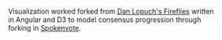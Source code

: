 <html ng-app="spokenvote">

<head>
    <meta charset="utf-8" />
</head>

<body class="well">
<div ng-controller="FireCtrl">
    <div style="width: 85%;">
        <p>Visualization worked forked from <a href='http://sketchbook.onafloatingrock.com/fireflies/' target='_blank'> Dan Lopuch's Fireflies</a> written in Angular and D3 to model consensus progression through forking in <a href='http://www.spokenvote.org'>Spokenvote</a>.</p>
    </div>
</div>
</body>

</html>
